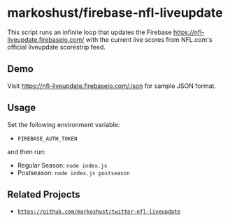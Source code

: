 # markoshust/firebase-nfl-liveupdate

This script runs an infinite loop that updates the Firebase <a href="https://nfl-liveupdate.firebaseio.com/" target="_blank">https://nfl-liveupdate.firebaseio.com/</a> with the current live scores from NFL.com's official liveupdate scorestrip feed.

## Demo

Visit <a href="https://nfl-liveupdate.firebaseio.com/.json">https://nfl-liveupdate.firebaseio.com/.json</a> for sample JSON format.

## Usage

Set the following environment variable:

- `FIREBASE_AUTH_TOKEN`

and then run:

- Regular Season: `node index.js`
- Postseason: `node index.js postseason`

## Related Projects

- <a href="https://github.com/markoshust/twitter-nfl-liveupdate">`https://github.com/markoshust/twitter-nfl-liveupdate`</a>

